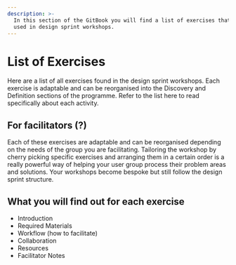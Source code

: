 ```yaml
---
description: >-
  In this section of the GitBook you will find a list of exercises that can be
  used in design sprint workshops.
---
```


# List of Exercises

Here are a list of all exercises found in the design sprint workshops. Each exercise is adaptable and can be reorganised into the Discovery and Definition sections of the programme. Refer to the list here to read specifically about each activity.

## For facilitators \(?\)

Each of these exercises are adaptable and can be reorganised depending on the needs of the group you are facilitating. Tailoring the workshop by cherry picking specific exercises and arranging them in a certain order is a really powerful way of helping your user group process their problem areas and solutions. Your workshops become bespoke but still follow the design sprint structure.

## What you will find out for each exercise

* Introduction
* Required Materials
* Workflow \(how to facilitate\)
* Collaboration
* Resources
* Facilitator Notes

